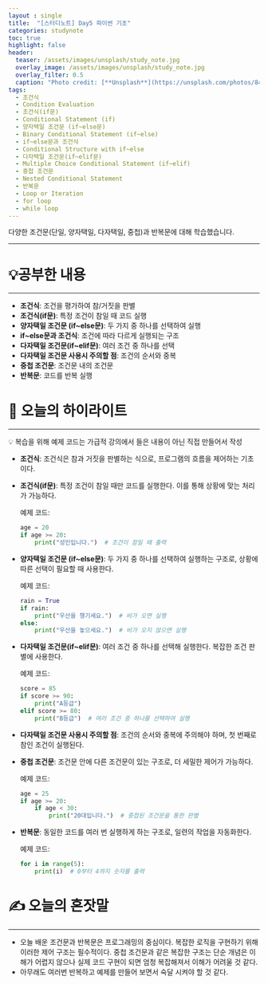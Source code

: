 ```yaml
---
layout : single
title:  "[스터디노트] Day5 파이썬 기초"
categories: studynote
toc: true
highlight: false
header:
  teaser: /assets/images/unsplash/study_note.jpg
  overlay_image: /assets/images/unsplash/study_note.jpg
  overlay_filter: 0.5
  caption: "Photo credit: [**Unsplash**](https://unsplash.com/photos/842ofHC6MaI)"
tags:
  - 조건식
  - Condition Evaluation
  - 조건식(if문)
  - Conditional Statement (if)
  - 양자택일 조건문 (if~else문)
  - Binary Conditional Statement (if~else)
  - if~else문과 조건식
  - Conditional Structure with if~else
  - 다자택일 조건문(if~elif문)
  - Multiple Choice Conditional Statement (if~elif)
  - 중첩 조건문
  - Nested Conditional Statement
  - 반복문
  - Loop or Iteration
  - for loop
  - while loop
---
```


다양한 조건문(단일, 양자택일, 다자택일, 중첩)과 반복문에 대해 학습했습니다.

---


# 💡공부한 내용

---

- **조건식**: 조건을 평가하여 참/거짓을 판별
- **조건식(if문)**: 특정 조건이 참일 때 코드 실행
- **양자택일 조건문 (if~else문)**: 두 가지 중 하나를 선택하여 실행
- **if~else문과 조건식**: 조건에 따라 다르게 실행되는 구조
- **다자택일 조건문(if~elif문)**: 여러 조건 중 하나를 선택
- **다자택일 조건문 사용시 주의할 점**: 조건의 순서와 중복
- **중첩 조건문**: 조건문 내의 조건문
- **반복문**: 코드를 반복 실행

# 📝 오늘의 하이라이트

---

<aside>
💡 복습을 위해 예제 코드는 가급적 강의에서 들은 내용이 아닌 직접 만들어서 작성

</aside>

- **조건식**: 조건식은 참과 거짓을 판별하는 식으로, 프로그램의 흐름을 제어하는 기초이다.
- **조건식(if문)**: 특정 조건이 참일 때만 코드를 실행한다. 이를 통해 상황에 맞는 처리가 가능하다.
    
    예제 코드:
    
    ```python
    age = 20
    if age >= 20:
        print("성인입니다.")  # 조건이 참일 때 출력
    ```
    
- **양자택일 조건문 (if~else문)**: 두 가지 중 하나를 선택하여 실행하는 구조로, 상황에 따른 선택이 필요할 때 사용한다.
    
    예제 코드:
    
    ```python
    rain = True
    if rain:
        print("우산을 챙기세요.")  # 비가 오면 실행
    else:
        print("우산을 놓으세요.")  # 비가 오지 않으면 실행
    ```
    
- **다자택일 조건문(if~elif문)**: 여러 조건 중 하나를 선택해 실행한다. 복잡한 조건 판별에 사용한다.
    
    예제 코드:
    
    ```python
    score = 85
    if score >= 90:
        print("A등급")
    elif score >= 80:
        print("B등급")  # 여러 조건 중 하나를 선택하여 실행
    ```
    
- **다자택일 조건문 사용시 주의할 점**: 조건의 순서와 중복에 주의해야 하며, 첫 번째로 참인 조건이 실행된다.
- **중첩 조건문**: 조건문 안에 다른 조건문이 있는 구조로, 더 세밀한 제어가 가능하다.
    
    예제 코드:
    
    ```python
    age = 25
    if age >= 20:
        if age < 30:
            print("20대입니다.")  # 중첩된 조건문을 통한 판별
    ```
    
- **반복문**: 동일한 코드를 여러 번 실행하게 하는 구조로, 일련의 작업을 자동화한다.
    
    예제 코드:
    
    ```python
    for i in range(5):
        print(i)  # 0부터 4까지 숫자를 출력
    ```
    

# ✍️ 오늘의 혼잣말

---

- 오늘 배운 조건문과 반복문은 프로그래밍의 중심이다. 복잡한 로직을 구현하기 위해 이러한 제어 구조는 필수적이다. 중첩 조건문과 같은 복잡한 구조는 단순 개념은 이해가 어렵지 않으나 실제 코드 구현이 되면 엄청 복잡해져서 이해가 어려울 것 같다.
- 아무래도 여러번 반복하고 예제를 만들어 보면서 숙달 시켜야 할 것 같다.